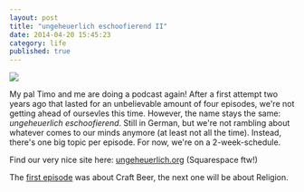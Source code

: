 ```yaml
---
layout: post
title: "ungeheuerlich eschoofierend II"
date: 2014-04-20 15:45:23
category: life
published: true
---
```


<p class="pic"><a href="uecover"><img src="http://blog.timmschoof.com/images/uecover.png"></a><br></p>

My pal Timo and me are doing a podcast again! After a first attempt two years ago that lasted for an unbelievable amount of four episodes, we're not getting ahead of oursevles this time. However, the name stays the same: *ungeheuerlich eschoofierend*. Still in German, but we're not rambling about whatever comes to our minds anymore (at least not all the time). Instead, there's one big topic per episode. For now, we're on a 2-week-schedule.

Find our very nice site here: [ungeheuerlich.org](http://www.ungeheuerlich.org/) (Squarespace ftw!)

The [first episode](http://www.ungeheuerlich.org/episoden/1-craft-beer) was about Craft Beer, the next one will be about Religion. 